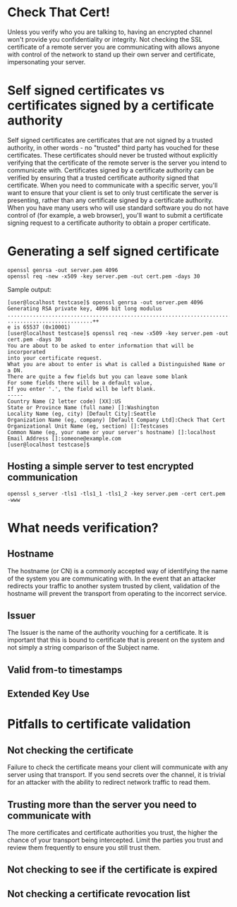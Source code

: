Check That Cert!
=============

Unless you verify who you are talking to, having an encrypted channel won't provide you confidentiality or integrity. Not checking the SSL certificate of a remote server you are communicating with allows anyone with control of the network to stand up their own server and certificate, impersonating your server.

# Self signed certificates vs certificates signed by a certificate authority

Self signed certificates are certificates that are not signed by a trusted authority, in other words - no "trusted" third party has vouched for these certificates. These certificates should never be trusted without explicitly verifying that the certificate of the remote server is the server you intend to communicate with. Certificates signed by a certificate authority can be verified by ensuring that a trusted certificate authority signed that certificate. When you need to communicate with a specific server, you'll want to ensure that your client is set to only trust certificate the server is presenting, rather than any certificate signed by a certificate authority. When you have many users who will use standard software you do not have control of (for example, a web browser), you'll want to submit a certificate signing request to a certificate authority to obtain a proper certificate.

# Generating a self signed certificate

````
openssl genrsa -out server.pem 4096
openssl req -new -x509 -key server.pem -out cert.pem -days 30
````

Sample output:

````
[user@localhost testcase]$ openssl genrsa -out server.pem 4096
Generating RSA private key, 4096 bit long modulus
....................................................................................++
...........................++
e is 65537 (0x10001)
[user@localhost testcase]$ openssl req -new -x509 -key server.pem -out cert.pem -days 30
You are about to be asked to enter information that will be incorporated
into your certificate request.
What you are about to enter is what is called a Distinguished Name or a DN.
There are quite a few fields but you can leave some blank
For some fields there will be a default value,
If you enter '.', the field will be left blank.
-----
Country Name (2 letter code) [XX]:US
State or Province Name (full name) []:Washington
Locality Name (eg, city) [Default City]:Seattle
Organization Name (eg, company) [Default Company Ltd]:Check That Cert
Organizational Unit Name (eg, section) []:Testcases
Common Name (eg, your name or your server's hostname) []:localhost
Email Address []:someone@example.com
[user@localhost testcase]$ 
````

## Hosting a simple server to test encrypted communication

````
openssl s_server -tls1 -tls1_1 -tls1_2 -key server.pem -cert cert.pem -www
````


# What needs verification?

## Hostname

The hostname (or CN) is a commonly accepted way of identifying the name of the system you are communicating with. In the event that an attacker redirects your traffic to another system trusted by client, validation of the hostname will prevent the transport from operating to the incorrect service.

## Issuer

The Issuer is the name of the authority vouching for a certificate. It is important that this is bound to certificate that is present on the system and not simply a string comparison of the Subject name.

## Valid from-to timestamps

## Extended Key Use

# Pitfalls to certificate validation

## Not checking the certificate

Failure to check the certificate means your client will communicate with any server using that transport. If you send secrets over the channel, it is trivial for an attacker with the ability to redirect network traffic to read them.

## Trusting more than the server you need to communicate with

The more certificates and certificate authorities you trust, the higher the chance of your transport being intercepted. Limit the parties you trust and review them frequently to ensure you still trust them. 

## Not checking to see if the certificate is expired

## Not checking a certificate revocation list
